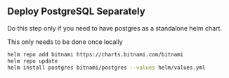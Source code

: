 ## Deploy PostgreSQL Separately
Do this step only if you need to have postgres as a standalone helm chart.

This only needs to be done once locally
```bash
helm repo add bitnami https://charts.bitnami.com/bitnami
helm repo update
helm install postgres bitnami/postgres --values helm/values.yml
```
